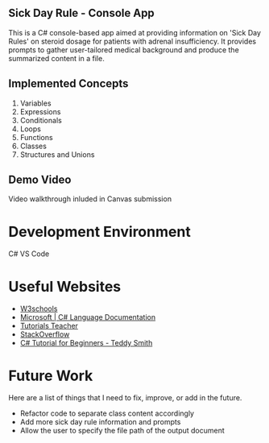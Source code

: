 ## Sick Day Rule - Console App

This is a C# console-based app aimed at providing information on 'Sick Day Rules' on steroid dosage for patients with adrenal insufficiency. It provides prompts to gather user-tailored medical background and produce the summarized content in a file.

## Implemented Concepts
1. Variables
2. Expressions
3. Conditionals
4. Loops
5. Functions
6. Classes
7. Structures and Unions

## Demo Video
Video walkthrough inluded in Canvas submission

# Development Environment
C#
VS Code

# Useful Websites

- [W3schools](https://www.w3schools.com/cs/index.php)
- [Microsoft | C# Language Documentation](https://learn.microsoft.com/en-us/dotnet/csharp/)
- [Tutorials Teacher](https://www.tutorialsteacher.com/csharp)
- [StackOverflow](https://stackoverflow.com/questions/tagged/c%23)
- [C# Tutorial for Beginners - Teddy Smith](https://www.youtube.com/watch?v=MDh6wX9T0Ow&list=PL82C6-O4XrHcblXkHA4dLcnb_ipVkKHch)

# Future Work
Here are a list of things that I need to fix, improve, or add in the future.

- Refactor code to separate class content accordingly
- Add more sick day rule information and prompts
- Allow the user to specify the file path of the output document